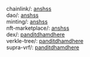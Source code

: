 chainlink/: [anshss](https://github.com/anshss)</br>
dao/: [anshss](https://github.com/anshss)</br>
minting/: [anshss](https://github.com/anshss)</br>
nft-marketplace/: [anshss](https://github.com/anshss)</br>
dex/: [panditdhamdhere](https://github.com/panditdhamdhere)</br>
verkle-tree/: [panditdhamdhere](https://github.com/panditdhamdhere)</br>
supra-vrf/: [panditdhamdhere](https://github.com/panditdhamdhere)</br>